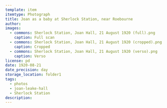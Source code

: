 ```yaml
---
template: item
itemtype: Photograph
title: Joan as a baby at Sherlock Station, near Roebourne
author: 
images:
  - commons: Sherlock Station, Joan Hall, 21 August 1920 (full).png
    caption: Full scan
  - commons: Sherlock Station, Joan Hall, 21 August 1920 (cropped).png
    caption: Cropped
  - commons: Sherlock Station, Joan Hall, 21 August 1920 (verso).png
    caption: Verso
license: pd
date: 1920-08-21
date_precision: day
storage_location: folder1
tags:
  - photos
  - joan-leake-hall
  - Sherlock Station
description: 
---
```

